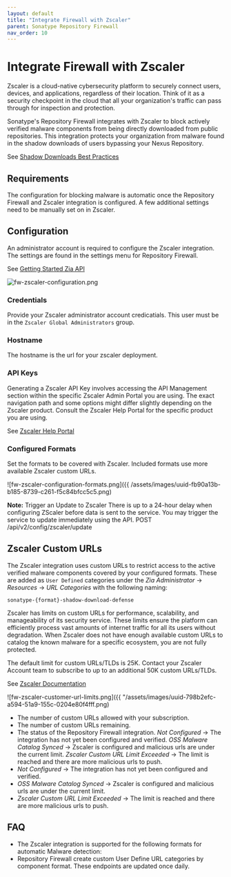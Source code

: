```yaml
---
layout: default
title: "Integrate Firewall with Zscaler"
parent: Sonatype Repository Firewall
nav_order: 10
---
```


# Integrate Firewall with Zscaler

Zscaler is a cloud-native cybersecurity platform to securely connect users, devices, and applications, regardless of their location. Think of it as a security checkpoint in the cloud that all your organization's traffic can pass through for inspection and protection.

Sonatype's Repository Firewall integrates with Zscaler to block actively verified malware components from being directly downloaded from public repositories. This integration protects your organization from malware found in the shadow downloads of users bypassing your Nexus Repository.

See [Shadow Downloads Best Practices](#UUID-20ffcb47-126b-7578-60fc-e76acf61c22a)

## Requirements

The configuration for blocking malware is automatic once the Repository Firewall and Zscaler integration is configured. A few additional settings need to be manually set on in Zscaler.

## Configuration

An administrator account is required to configure the Zscaler integration. The settings are found in the settings menu for Repository Firewall.

See [Getting Started Zia API](https://help.zscaler.com/zia/getting-started-zia-api)

![fw-zscaler-configuration.png](/docs-at-surgery-poc/assets/images/uuid-4e1bc9fe-8bbf-2f74-880c-7760c9c041e6.png)

### Credentials

Provide your Zscaler administrator account credicatials. This user must be in the `Zscaler Global Administrators` group.

### Hostname

The hostname is the url for your zscaler deployment.

### API Keys

Generating a Zscaler API Key involves accessing the API Management section within the specific Zscaler Admin Portal you are using. The exact navigation path and some options might differ slightly depending on the Zscaler product. Consult the Zscaler Help Portal for the specific product you are using.

See [Zscaler Help Portal](https://help.zscaler.com/zia/managing-cloud-service-api-key)

### Configured Formats

Set the formats to be covered with Zscaler. Included formats use more available Zscaler custom URLs.

![fw-zscaler-configuration-formats.png]({{ /assets/images/uuid-fb90a13b-b185-8739-c261-f5c84bfcc5c5.png)

**Note:** Trigger an Update to Zscaler There is up to a 24-hour delay when configuring ZScaler before data is sent to the service. You may trigger the service to update immediately using the API. POST /api/v2/config/zscaler/update

## Zscaler Custom URLs

The Zscaler integration uses custom URLs to restrict access to the active verified malware components covered by your configured formats. These are added as `User Defined` categories under the *Zia Administrator* → *Resources* → *URL Categories* with the following naming:

```
sonatype-{format}-shadow-download-defense
```

Zscaler has limits on custom URLs for performance, scalability, and manageability of its security service. These limits ensure the platform can efficiently process vast amounts of internet traffic for all its users without degradation. When Zscaler does not have enough available custom URLs to catalog the known malware for a specific ecosystem, you are not fully protected.

The default limit for custom URLs/TLDs is 25K. Contact your Zscaler Account team to subscribe to up to an additional 50K custom URLs/TLDs.

See [Zscaler Documentation](https://help.zscaler.com/zia/ranges-limitations)

![fw-zscaler-customer-url-limits.png]({{ "/assets/images/uuid-798b2efc-a594-51a9-155c-0204e80f4fff.png)

- The number of custom URLs allowed with your subscription.
- The number of custom URLs remaining.
- The status of the Repository Firewall integration. *Not Configured* → The integration has not yet been configured and verified. *OSS Malware Catalog Synced* → Zscaler is configured and malicious urls are under the current limit. *Zscaler Custom URL Limit Exceeded* → The limit is reached and there are more malicious urls to push.
- *Not Configured* → The integration has not yet been configured and verified.
- *OSS Malware Catalog Synced* → Zscaler is configured and malicious urls are under the current limit.
- *Zscaler Custom URL Limit Exceeded* → The limit is reached and there are more malicious urls to push.

## FAQ

- The Zscaler integration is supported for the following formats for automatic Malware detection:
- Repository Firewall create custom User Define URL categories by component format. These endpoints are updated once daily.
